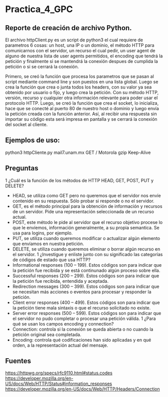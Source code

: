 # Practica_4_GPC

## Reporte de creación de archivo Python.

El archivo httpClient.py es un script de python3 el cual requiere de parametros 6 cosas: un host, una IP o un dominio, el método HTTP para comunicarnos con el servidor, un recurso el cual pedir, un user agent de alguno de nuestra lista de user agents permitidos, el encoding que tendrá la petición y finalmente si se mantendrá la conexión despues de cumplida la petición o si se cerrará la conexión. 

Primero, se creó la función que procesa los parametros que se pasan al script mediante command line y son puestos en una lista global.
Luego se crea la función que crea o junta todos los headers, con su valor ya sea obtenido por usuario o fijo, y luego crea la petición. Con su método HTTP, versión, recurso y cualquier otra información relevante para poder usar el protocolo HTTP.
Luego, se creó la función que crea el socket, lo inicializa, hace que se conecté al puerto 80 de nuestro host o dominio y luego envía la petición creada con la función anterior. Así, al recibir una respuesta sin importar su código esta será impresa en pantalla y se cerrará la conexión del socket al cliente.

## Ejemplos de uso:
python3 httpCliente.py mail7.unam.mx GET / Motorola gzip Keep-Alive

## Preguntas

1 ¿Cuál es la función de los métodos de HTTP HEAD, GET, POST, PUT y DELETE? 
  - HEAD, se utiliza como GET pero no queremos que el servidor nos envíe contenido en su respuesta. Sólo probar si responde o no el servidor.
  - GET, es el método principal para la obtención de información y recursos de un servidor. Pide una representación seleccionada de un recurso actual.
  - POST, este método le pide al servidor que el recurso objetivo procese lo que le envíemos, información generalmente, a su propia semantica. Se usa para logins, por ejemplo.
  - PUT, se utiliza cuando queremos modificar o actualizar algún elemento que envíamos en nuestra petición.
  - DELETE, se utiliza cuando queremos eliminar o borrar algún recurso en el servidor.
1 ¿Investigue y enliste junto con su significado las categorías de códigos de estado que usa HTTP?
  - Informational responses (100 – 199). Estos códigos son para indicar que la petición fue recibida y se está continunado algún proceso sobre ella.
  - Successful responses (200 – 299). Estos códigos son para indicar que la petición fue recibida, entendida y aceptada.
  - Redirection messages (300 – 399). Estos códigos son para indicar que se necesitan más acciones o eventos para procesar y responder la petición.
  - Client error responses (400 – 499). Estos códigos son para indicar que la petición tiene mala sintaxis o que el recurso solicitado no existe.
  - Server error responses (500 – 599). Estos códigos son para indicar que el servidor no pudo completar o procesar una petición válida. 
1 ¿Para qué se usan los campos encoding y connection?
  - Connection: controla si la conexión se queda abierta o no cuando la petición original sea completada.
  - Encoding: controla qué codificaciones han sido aplicadas y en qué orden, a la representación actual del mensaje.

## Fuentes
https://httpwg.org/specs/rfc9110.html#status.codes
https://developer.mozilla.org/en-US/docs/Web/HTTP/Status#information_responses
https://developer.mozilla.org/en-US/docs/Web/HTTP/Headers/Connection
